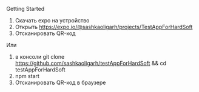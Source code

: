 Getting Started
1. Скачать expo на устройство 
2. Открыть https://expo.io/@sashkaoligarh/projects/TestAppForHardSoft
3. Отсканировать QR-код

Или 

1. в консоли git clone https://github.com/sashkaoligarh/testAppForHardSoft && cd testAppForHardSoft
2. npm start
3. Отсканировать QR-код в браузере
 

